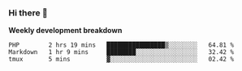 ### Hi there 👋


**Weekly development breakdown**

<!--START_SECTION:waka-->
```text
PHP        2 hrs 19 mins   ████████████████▒░░░░░░░░   64.81 % 
Markdown   1 hr 9 mins     ████████░░░░░░░░░░░░░░░░░   32.42 % 
tmux       5 mins          ▓░░░░░░░░░░░░░░░░░░░░░░░░   02.42 % 
```
<!--END_SECTION:waka-->
